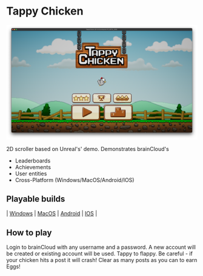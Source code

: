 # Tappy Chicken

![Leaderboard-GamePlay.png](Icons%2F%2FTappyChicken-MacOS.png)

2D scroller based on Unreal's' demo. Demonstrates brainCloud's
- Leaderboards
- Achievements
- User entities
- Cross-Platform (Windows/MacOS/Android/IOS)

## Playable builds

| [Windows]() | [MacOS]() | [Android]() | [IOS]() |

## How to play
Login to brainCloud with any username and a password. A new account will be created or existing account will be used.
Tappy to flappy. Be careful - if your chicken hits a post it will crash! Clear as many posts as you can to earn Eggs!

